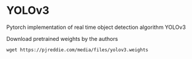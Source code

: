 # YOLOv3
Pytorch implementation of real time object detection algorithm YOLOv3

Download pretrained weights by the authors
```
wget https://pjreddie.com/media/files/yolov3.weights
```
